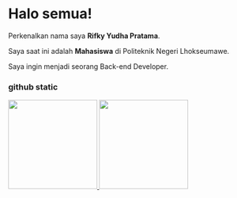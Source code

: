 # Halo semua! 

Perkenalkan nama saya **Rifky Yudha Pratama**.<br>

Saya saat ini adalah **Mahasiswa** di Politeknik Negeri Lhokseumawe.<br>

Saya ingin menjadi seorang Back-end Developer.<br>

### github static
<p align="left">
<a href="https://github.com/penuliscode">
  <img height="180em" src="https://github-readme-stats-eight-theta.vercel.app/api?username=penuliscode&show_icons=true&theme=algolia&include_all_commits=true&count_private=true"/>
  <img height="180em" src="https://github-readme-stats-eight-theta.vercel.app/api/top-langs/?username=penuliscode&layout=compact&theme=algolia"/>
</a>
</p>
